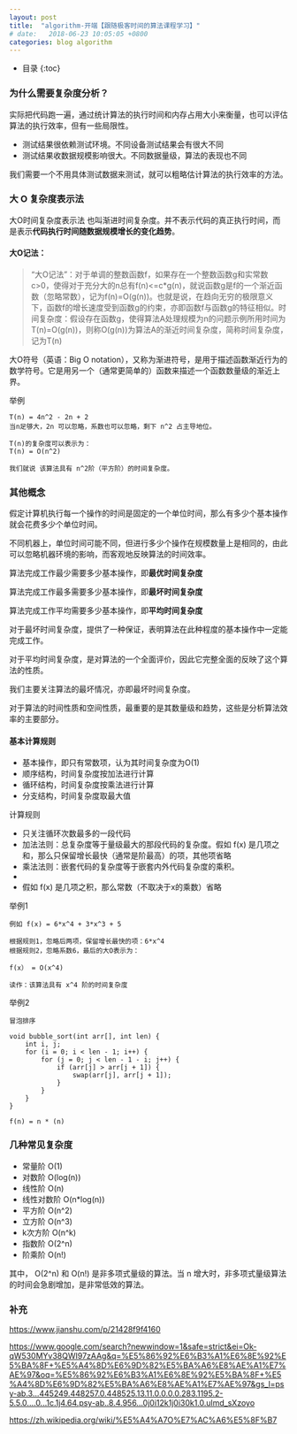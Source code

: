 ```yaml
---
layout: post
title:  "algorithm-开端【跟随极客时间的算法课程学习】"
# date:   2018-06-23 10:05:05 +0800
categories: blog algorithm
---
```


* 目录
{:toc}

### 为什么需要复杂度分析？

实际把代码跑一遍，通过统计算法的执行时间和内存占用大小来衡量，也可以评估算法的执行效率，但有一些局限性。

- 测试结果很依赖测试环境。不同设备测试结果会有很大不同
- 测试结果收数据规模影响很大。不同数据量级，算法的表现也不同

我们需要一个不用具体测试数据来测试，就可以粗略估计算法的执行效率的方法。

### 大 O 复杂度表示法

大O时间复杂度表示法 也叫渐进时间复杂度。并不表示代码的真正执行时间，而是表示**代码执行时间随数据规模增长的变化趋势**。


#### 大O记法：

> “大O记法”：对于单调的整数函数f，如果存在一个整数函数g和实常数c>0，使得对于充分大的n总有f(n)<=c*g(n)，就说函数g是f的一个渐近函数（忽略常数），记为f(n)=O(g(n))。也就是说，在趋向无穷的极限意义下，函数f的增长速度受到函数g的约束，亦即函数f与函数g的特征相似。时间复杂度：假设存在函数g，使得算法A处理规模为n的问题示例所用时间为T(n)=O(g(n))，则称O(g(n))为算法A的渐近时间复杂度，简称时间复杂度，记为T(n)

大O符号（英语：Big O notation），又称为渐进符号，是用于描述函数渐近行为的数学符号。它是用另一个（通常更简单的）函数来描述一个函数数量级的渐近上界。

举例

    T(n) = 4n^2 - 2n + 2
    当n足够大，2n 可以忽略，系数也可以忽略，剩下 n^2 占主导地位。
    
    T(n)的复杂度可以表示为：
    T(n) = O(n^2)

    我们就说 该算法具有 n^2阶（平方阶）的时间复杂度。

### 其他概念

假定计算机执行每一个操作的时间是固定的一个单位时间，那么有多少个基本操作就会花费多少个单位时间。

不同机器上，单位时间可能不同，但进行多少个操作在规模数量上是相同的，由此可以忽略机器环境的影响，而客观地反映算法的时间效率。

算法完成工作最少需要多少基本操作，即**最优时间复杂度**

算法完成工作最多需要多少基本操作，即**最坏时间复杂度**

算法完成工作平均需要多少基本操作，即**平均时间复杂度**


对于最坏时间复杂度，提供了一种保证，表明算法在此种程度的基本操作中一定能完成工作。

对于平均时间复杂度，是对算法的一个全面评价，因此它完整全面的反映了这个算法的性质。

我们主要关注算法的最坏情况，亦即最坏时间复杂度。

对于算法的时间性质和空间性质，最重要的是其数量级和趋势，这些是分析算法效率的主要部分。

#### 基本计算规则

- 基本操作，即只有常数项，认为其时间复杂度为O(1)
- 顺序结构，时间复杂度按加法进行计算
- 循环结构，时间复杂度按乘法进行计算
- 分支结构，时间复杂度取最大值

计算规则
- 只关注循环次数最多的一段代码
- 加法法则：总复杂度等于量级最大的那段代码的复杂度。假如 f(x) 是几项之和，那么只保留增长最快（通常是阶最高）的项，其他项省略
- 乘法法则：嵌套代码的复杂度等于嵌套内外代码复杂度的乘积。
- 
- 假如 f(x) 是几项之积，那么常数（不取决于x的乘数）省略

举例1

    例如 f(x) = 6*x^4 + 3*x^3 + 5 

    根据规则1，忽略后两项，保留增长最快的项：6*x^4
    根据规则2，忽略系数6，最后的大O表示为：

    f(x） = O(x^4)

    读作：该算法具有 x^4 阶的时间复杂度

举例2
    
    冒泡排序

    void bubble_sort(int arr[], int len) {	
        int i, j;	
        for (i = 0; i < len - 1; i++) {
            for (j = 0; j < len - 1 - i; j++) {
                if (arr[j] > arr[j + 1]) {
                    swap(arr[j], arr[j + 1]);
                }
            }
        }
    }

    f(n) = n * (n) 

### 几种常见复杂度
- 常量阶 O(1)
- 对数阶 O(log(n))
- 线性阶 O(n)
- 线性对数阶 O(n*log(n))
- 平方阶 O(n^2)
- 立方阶 O(n^3)
- k次方阶 O(n^k)
- 指数阶 O(2^n)
- 阶乘阶 O(n!)

其中， O(2^n) 和 O(n!) 是非多项式量级的算法。当 n 增大时，非多项式量级算法的时间会急剧增加，是非常低效的算法。



### 补充
https://www.jianshu.com/p/21428f9f4160

https://www.google.com/search?newwindow=1&safe=strict&ei=Ok-qW530MYv38QWI97zAAg&q=%E5%86%92%E6%B3%A1%E6%8E%92%E5%BA%8F+%E5%A4%8D%E6%9D%82%E5%BA%A6%E8%AE%A1%E7%AE%97&oq=%E5%86%92%E6%B3%A1%E6%8E%92%E5%BA%8F+%E5%A4%8D%E6%9D%82%E5%BA%A6%E8%AE%A1%E7%AE%97&gs_l=psy-ab.3...445249.448257.0.448525.13.11.0.0.0.0.283.1195.2-5.5.0....0...1c.1j4.64.psy-ab..8.4.956...0j0i12k1j0i30k1.0.ulmd_sXzoyo

https://zh.wikipedia.org/wiki/%E5%A4%A7O%E7%AC%A6%E5%8F%B7
